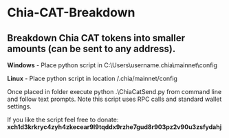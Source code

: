 # Chia-CAT-Breakdown

## Breakdown Chia CAT tokens into smaller amounts (can be sent to any address).

**Windows** - Place python script in C:\Users\username\.chia\mainnet\config

**Linux** - Place python script in location /.chia/mainnet/config

Once placed in folder execute python .\ChiaCatSend.py from command line and follow text prompts. Note this script uses RPC calls and standard wallet settings.


If you like the script feel free to donate: **xch1d3krkryc4zyh4zkecear9l9tqddx9rzhe7gud8r903pz2v90u3zsfydahj**
